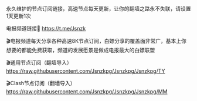 永久维护的节点订阅链接，高速节点每天更新，让你的翻墙之路永不失联，请设置1天更新1次

电报频道链接🔗 https://t.me/Jsnzk

🎬电报频道每天分享各种高速8K节点订阅，白嫖分享的覆盖面非常广，基本上你想要的都能免费获取，频道的发展愿景是做成电报最大的白嫖联盟


🎬通用节点订阅（翻墙导入）
https://raw.githubusercontent.com/Jsnzkpg/Jsnzkpg/Jsnzkpg/TY

🎬Clash节点订阅（翻墙导入）
https://raw.githubusercontent.com/Jsnzkpg/Jsnzkpg/Jsnzkpg/MM
